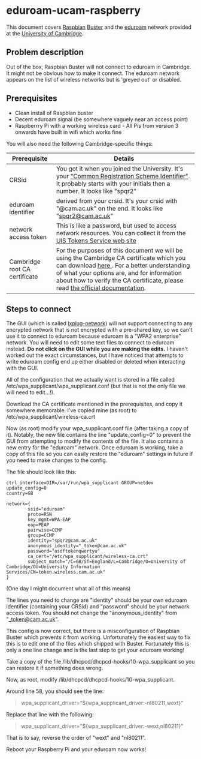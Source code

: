 # eduroam-ucam-raspberry

This document covers [Raspbian](https://www.raspberrypi.org/downloads/raspbian/) [Buster](https://www.raspberrypi.org/blog/buster-the-new-version-of-raspbian/) and the [eduroam](https://www.eduroam.org/) network provided at the [University of Cambridge](https://help.uis.cam.ac.uk/service/wi-fi).

## Problem description

Out of the box, Raspbian Buster will not connect to eduroam in Cambridge. It might not be obvious how to make it connect. The eduroam network appears on the list of wireless networks but is 'greyed out' or disabled.

## Prerequisites

 * Clean install of Raspbian buster
 * Decent eduroam signal (be somewhere vaguely near an access point)
 * Raspberrry Pi with a working wireless card - All Pis from version 3 onwards have built in wifi which works fine

You will also need the following Cambridge-specific things:

Prerequisite | Details
-------------|--------
CRSid | You got it when you joined the University. It's your ["Common Registration Scheme Identifier"](https://www.itservices.cam.ac.uk/services/user-accounts-and-security/user-accounts-and-passwords/accounts-and-passwords/common-registration-scheme-identifiers-crsids). It probably starts with your initials then a number. It looks like "spqr2"
eduroam identifier | derived from your crsid. It's your crsid with "@cam.ac.uk" on the end. It looks like "spqr2@cam.ac.uk"
network access token | This is like a password, but used to access network resources. You can collect it from the [UIS Tokens Service web site](https://tokens.csx.cam.ac.uk/)
Cambridge root CA certificate | For the purposes of this document we will be using the Cambridge CA certificate which you can download [here ](https://help.uis.cam.ac.uk/service/wi-fi/other/wireless-ca.crt). For a better understanding of what your options are, and for information about how to verify the CA certificate, please read [the official documentation](https://help.uis.cam.ac.uk/service/wi-fi/other).

## Steps to connect

The GUI (which is called [lxplug-network](https://github.com/raspberrypi-ui/lxplug-network)) will not support connecting to any encrypted network that is not encrypted with a pre-shared key, so we can't use it to connect to eduroam because eduroam is a "WPA2 enterprise" network. You will need to edit some text files to connect to eduroam instead. **Do not click on the GUI while you are making the edits.** I haven't worked out the exact circumstances, but I have noticed that attempts to write eduroam config end up either disabled or deleted when interacting with the GUI.

All of the configuration that we actually want is stored in a file called /etc/wpa_supplicant/wpa_supplicant.conf (but that is not the only file we will need to edit...!).

Download the CA certificate mentioned in the prerequisites, and copy it somewhere memorable. I've copied mine (as root) to /etc/wpa_supplicant/wireless-ca.crt

Now (as root) modify your wpa_supplicant.conf file (after taking a copy of it). Notably, the new file contains the line "update_config=0" to prevent the GUI from attempting to modify the contents of the file. It also contains a new entry for the "eduroam" network. Once eduroam is working, take a copy of this file so you can easily restore the "eduroam" settings in future if you need to make changes to the config.

The file should look like this:
```
ctrl_interface=DIR=/var/run/wpa_supplicant GROUP=netdev
update_config=0
country=GB

network={
        ssid="eduroam"
        proto=RSN
        key_mgmt=WPA-EAP
        eap=PEAP
        pairwise=CCMP
        group=CCMP
        identity="spqr2@cam.ac.uk"
        anonymous_identity="_token@cam.ac.uk"
        password="asdftokenqwertyu"
        ca_cert="/etc/wpa_supplicant/wireless-ca.crt"
        subject_match="/C=GB/ST=England/L=Cambridge/O=University of Cambridge/OU=University Information Services/CN=token.wireless.cam.ac.uk"
}
```
(One day I might document what all of this means)

The lines you need to change are "identity" should be your own eduroam identifier (containing your CRSid) and "password" should be your network access token. You should not change the "anonymous_identity" from "_token@cam.ac.uk".

This config is now correct, but there is a misconfiguration of Raspbian Buster which prevents it from working. Unfortunately the easiest way to fix this is to edit one of the files which shipped with Buster. Fortunately this is only a one line change and is the last step to get your eduroam working!

Take a copy of the file /lib/dhcpcd/dhcpcd-hooks/10-wpa_supplicant so you can restore it if something does wrong.

Now, as root, modify /lib/dhcpcd/dhcpcd-hooks/10-wpa_supplicant.

Around line 58, you should see the line:

> wpa_supplicant_driver="${wpa_supplicant_driver:-nl80211,wext}" 

Replace that line with the following:

> wpa_supplicant_driver="${wpa_supplicant_driver:-wext,nl80211}"

That is to say, reverse the order of "wext" and "nl80211".

Reboot your Raspberry Pi and your eduroam now works!







